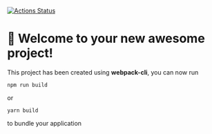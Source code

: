 
[![Actions Status](https://github.com/buldogic/frontend-project-11/actions/workflows/hexlet-check.yml/badge.svg)](https://github.com/buldogic/frontend-project-11/actions)


# 🚀 Welcome to your new awesome project!

This project has been created using **webpack-cli**, you can now run

```
npm run build
```

or

```
yarn build
```

to bundle your application
